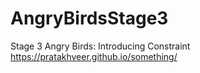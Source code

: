# AngryBirdsStage3
Stage 3 Angry Birds: Introducing Constraint
https://pratakhveer.github.io/something/
